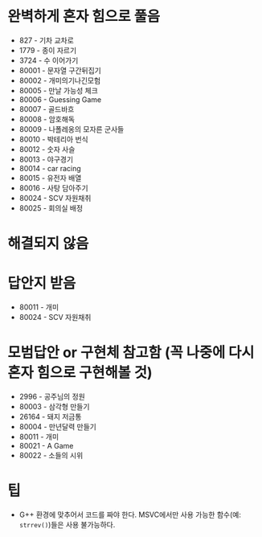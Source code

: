 # 완벽하게 혼자 힘으로 풀음
* 827 - 기차 교차로
* 1779 - 종이 자르기
* 3724 - 수 이어가기
* 80001 - 문자열 구간뒤집기
* 80002 - 개미의기나긴모험
* 80005 - 만날 가능성 체크
* 80006 - Guessing Game
* 80007 - 골드바흐
* 80008 - 암호해독
* 80009 - 나폴레옹의 모자른 군사들
* 80010 - 박테리아 번식
* 80012 - 숫자 사슬
* 80013 - 야구경기
* 80014 - car racing
* 80015 - 유전자 배열
* 80016 - 사탕 담아주기
* 80024 - SCV 자원채취
* 80025 - 회의실 배정

# 해결되지 않음

# 답안지 받음
* 80011 - 개미
* 80024 - SCV 자원채취

# 모범답안 or 구현체 참고함 (꼭 나중에 다시 혼자 힘으로 구현해볼 것)
* 2996 - 공주님의 정원
* 80003 - 삼각형 만들기
* 26164 - 돼지 저금통
* 80004 - 만년달력 만들기
* 80011 - 개미
* 80021 - A Game
* 80022 - 소들의 시위

# 팁
* G++ 환경에 맞추어서 코드를 짜야 한다. MSVC에서만 사용 가능한 함수(예: ```strrev()```)들은 사용 불가능하다.
